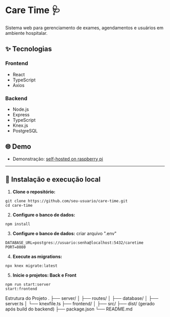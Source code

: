 # Care Time 🩺

Sistema web para gerenciamento de exames, agendamentos e usuários em ambiente hospitalar.

## ✨ Tecnologias

### Frontend
- React
- TypeScript
- Axios

### Backend
- Node.js
- Express
- TypeScript
- Knex.js
- PostgreSQL

## 🌐 Demo

- Demonstração: [self-hosted on raspberry pi](https://care-time.ibonny.uk)

---

## 🚀 Instalação e execução local

1. **Clone o repositório:**
```
git clone https://github.com/seu-usuario/care-time.git
cd care-time
```

2. **Configure o banco de dados:**
```
npm install
```

3. **Configure o banco de dados:**
criar arquivo ".env"
```
DATABASE_URL=postgres://usuario:senha@localhost:5432/caretime
PORT=8080
```

4. **Execute as migrations:**
```
npx knex migrate:latest
```

5. **Inicie o projetos: Back e Front**
```
npm run start:server
start:frontend
```

Estrutura do Projeto 
.
├── server/
│   ├── routes/
│   ├── database/
│   ├── server.ts
│   └── knexfile.ts
├── frontend/
│   ├── src/
├── dist/ (gerado após build do backend)
├── package.json
└── README.md
